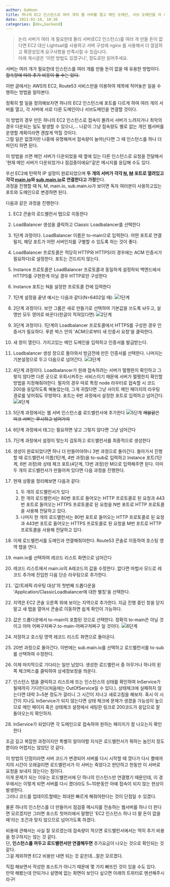 ```yaml
---
author: GoHoon
title: 하나의 EC2 인스턴스로 여러 개의 웹 서버를 열고 메인 도메인, 서브 도메인을 각 서버에 연결하기
date: 2021-01-16, 10:36
categories: [dev,backend]
---
```

> 논리 서버가 여러 개 필요한데 물리 서버(EC2 인스턴스)를 여러 개 만들 돈이 없다면 EC2 대신 Lightsail를 사용하고 
> 서버 구성에 nginx 를 사용해서 더 깔끔하고 확장성있게 요구사항을 만족시킬 수 있습니다.  
> 아래 게시글은 '이런 방법도 있겠구나', 정도로만 읽어주세요.

서버는 여러 개가 필요한데 인스턴스를 여러 개를 만들 돈이 없을 때 유용한 방법이다.   
~~접속량에 따라 추가 비용이 들 수는 있다.~~   
<!-- Excerpt -->

이번 글에서는 AWS의 EC2, Route53 서비스만을 이용하여 제목에 적어놓은 일을 수행하는 방법을 알아본다.   

정확히 할 일을 정의해보자면 하나의 EC2 인스턴스에 포트를 다르게 하여 여러 개의 서버를 열고, 각 서버에 서로 다른 도메인이나 서브도메인을 연결할 것이다.   

이 방법의 경우 만든 하나의 EC2 인스턴스로 접속이 몰려서 서버가 느려지거나 최악의 경우 다운되는 일도 발생할 수 있으나,... 나같이 그냥 접속량도 별로 없는
개인 웹서버를 운영할 계획이라면 괜찮게 먹힐 것이다.   
그럴 일은 없겠지만 나중에 유명해져서 접속량이 늘어난다면 그 때 인스턴스를 하나 더 파던지 하면 된다.   

이 방법을 쓰면 메인 서버가 다운되었을 때 옆에 있는 다른 인스턴스로 요청을 전달해서 '현재 메인 서버가 다운되었거나 점검중이에요!'같은 메시지를 응답해 수도 있다.   

우선 EC2에 탄력적 IP 설정이 완료되었으며 <b>두 개의 서버가 각각 <u>N</u>, <u>M</u> 포트로 열려있고 각각 <u>main.io</u>와 <u>sub.main.io</u>로 연결한다고 가정</b>한다.   
과정을 진행할 때 N, M, main.io, sub.main.io가 보이면 독자 여러분이 사용하고있는 포트와 도메인으로 변경하면 된다.   

다음과 같은 과정을 진행한다:

1. EC2 콘솔의 로드밸런서 탭으로 이동한다
2. LoadBalancer 생성을 클릭하고 Classic Loadbalancer를 선택한다
3. 1단계 과정이다. LoadBalancer 이름은 to-main으로 입력한다. 어떤 포트로 연결될지, 해당 포트가 어떤 서버인지를 구별할 수 있도록 하는 것이 좋다.
4. LoadBalancer 프로토콜은 적당히 HTTP와 HTTPS(이 경우에는 ACM 인증서가 필요하다)로 설정한다. 포트는 건드리지 않는다. 
5. Instance 프로토콜은 LoadBalancer 프로토콜과 동일하게 설정하되 백엔드에서 HTTPS를 구현한게 아닐 경우 HTTP로만 구성한다
6. Instance 포트는 N을 설정한 프로토콜 칸에 입력한다
7. 1단계 설정을 끝낸 예시는 다음과 같다(N=6402일 때): ![1단계](...image_base.../loadbalancer-1st-step.jpg)
8. 2단계 과정이다. 보안 그룹은 새로 만들기로 선택하여 기본값을 쓰도록 놔두고, 설명만 모두 영어로 바꾼다(한글이 적혀있다면)
   ![2단계](...image_base.../loadbalancer-2nd-step.jpg)
9. 3단계 과정이다. 1단계의 Loadbalancer 프로토콜에서 HTTPS를 구성한 경우 인증서가 필요하다. 푸른 박스 안의 'ACM으로부터 새 인증서 요청'을 클릭한다.
10. 새 창이 열린다. 가지고있는 메인 도메인을 입력하고 인증서를 발급받는다.
11. Loadbalancer 생성 창으로 돌아와서 방금전에 만든 인증서를 선택한다. 나머지는 기본설정으로 두고 다음으로 넘어간다.
    ![3단계](...image_base.../loadbalancer-3rd-step.jpg)
12. 4단계 과정이다. Loadbalancer가 원래 접속하려는 서버가 멀쩡한지 확인하고 그렇지 않다면 다른 곳으로 우회시켜주는 서비스이기 때문에 
    서버가 멀쩡한지 확인할 방법을 지정해줘야한다. 필자의 경우 따로 특정 node 라우터로 접속할 시 코드 200을 응답하도록 해놓았는데, 
    그게 귀찮다면 그냥 사이트 메인 페이지의 라우팅 경로를 넣어줘도 무방하다. 포트는 6번 과정에서 설정한 포트로 입력하고 넘어간다.
    ![4단계](...image_base.../loadbalancer-4th-step.jpg)
    
13. 5단계 과정에서는 웹 서버 인스턴스를 로드밸런서에 추가한다
    ![5단계](...image_base.../loadbalancer-5th-step.jpg)
    <del>깨알같은 마크 서버는 무시하고 넘어가자</del>
    
14. 6단계 과정에서 태그는 필요하면 넣고 그렇지 않다면 그냥 넘어간다
15. 7단계 과정에서 설정이 맞는지 검토하고 로드밸런서를 최종적으로 생성한다
16. 생성이 완료되었다면 하나 더 만들어야하니 3번 과정으로 돌아간다. 돌아가서 진행할 때 로드밸런서 이름(1단계, 4번 과정)을 to-sub로 입력하고 
    Instance 포트(1단계, 6번 과정)와 상태 체크 포트(4단계, 13번 과정)만 
    M으로 입력해주면 된다. 이미 두 개의 로드밸런서가 만들어져 있다면 다음 과정을 진행한다.
17. 현재 상황을 정리해보면 다음과 같다:
      1. 두 개의 로드밸런서가 있다
      2. 한 개의 로드밸런서는 80번 포트로 들어오는 HTTP 프로토콜로 된 요청과 443번 포트로 들어오는 HTTPS 프로토콜로 된 요청을 N번 포트로 HTTP 프로토콜을 사용해 전달하고 있다.
      3. 나머지 한 개의 로드밸런서는 80번 포트로 들어오는 HTTP 프로토콜로 된 요청과 443번 포트로 들어오는 HTTPS 프로토콜로 된 요청을 M번 포트로 HTTP 프로토콜을 사용해 전달하고 있다.
18. 이제 로드밸런서를 도메인과 연결해줘야한다. Route53 콘솔로 이동하여 호스팅 영역 탭을 연다.
19. main.io를 선택하여 레코드 리스트 화면으로 넘어간다
20. 레코드 리스트에서 main.io의 A레코드의 값을 수정한다. 없다면 마법사 모드로 레코드 추가에 진입한 다음 단순 라우팅으로 추가한다.
21. '값/트래픽 라우팅 대상'의 첫번째 드롭다운을 'Application/ClassicLoadbalancer에 대한 별칭'을 선택한다.
22. 지역은 EC2 콘솔 오른쪽 위에 보이는 지역으로 추가한다. 지금 진행 중인 창을 닫지 말고 새 탭을 열어서 콘솔로 이동하면 쉽게 확인이 가능하다.
23. 값은 드롭다운에서 to-main이 포함된 것으로 선택한다. 정확히 to-main은 아닐 것이고 아마 어쩌구저쩌구.to-main-어쩌구저쩌구 일 것이다.
    ![6단계](...image_base.../route53-1st-step.jpg)
24. 저장하고 호스팅 영역 레코드 리스트 화면으로 돌아온다.
25. 20번 과정으로 돌아간다. 이번에는 sub.main.io를 선택하고 로드밸런서를 to-sub를 선택하여 수정한다.
26. 이제 마지막으로 기다리는 일만 남았다. 생성한 로드밸런서 중 아무거나 하나의 왼쪽 체크박스를 클릭하여 상세정보창을 띄운다.
27. 인스턴스 탭을 클릭하고 리스트에 뜨는 인스턴스의 상태를 확인하여 InService가 될때까지 기다린다(처음에는 OutOfService일 수 있다.). 상태체크에 실패하지 않는다면 
    대략 3~5분 정도가 걸리니 그 시간이 지나고 새로고침을 해보자. 혹시 이 시간이 지나도 InService가 되지 않는다면 상태 체크에 
    문제가 생겼을 가능성이 높으므로 메인 페이지 혹은 상태체크 설정에서 세팅한 링크로 200코드가 응답으로 잘 돌아오는지 확인하자.
28. InService가 되었다면 각 도메인으로 접속하여 원하는 페이지가 잘 나오는지 확인한다


조금 길고 복잡한 과정이지만 특별히 알아야할 지식은 로드밸런서가 뭐하는 놈인지 정도 뿐이라 어렵지는 않았던 것 같다.   

이 방법의 단점이라면 서버 코드가 변경되어 서버를 다시 시작할 때 껐다가 다시 켤때까지의 시간이 오래걸리면 로드밸런서가 이 서버는 죽었다고 판단하고
한동안 이 서버로 요청을 보내지 않는다는 점이다.   
이게 문제가 되는 이유는 로드밸런서에 단 하나의 인스턴스만 연결했기 때문인데, 이 경우에서는 이렇게 되면
서버를 다시 켰더라도 5~10분동안 아예 접속이 되지 않는 현상이 발생한다.   
그러니 코드를 업데이트할때는 최대한 빠르게 해줘야한다는 것이 단점일 수 있겠다.   

물론 하나의 인스턴스를 더 만들어서 점검중 메시지를 전송하는 웹서버를 하나 더 판다면 모르겠지만 그러면 포스트 첫머리에서 말했던 'EC2 인스턴스 하나 더 팔
돈이 없을 때'라는 조건과 맞지 않으므로 넘어가도록 하겠다.   

비용에 관해서는 사실 잘 모르겠는데 접속량이 적으면 로드밸런서에서는 딱히 추가 비용을 청구하지는 않는 것 같다.   
단, **인스턴스를 꺼두고 로드밸런서만 연결해두면** 추가요금이 나오는 것으로 확인되는 것 같다.   
그걸 제외하면 EC2 비용만 내면 되는 것 같은데...잘은 모르겠다.   

직접 해보면서 작성한 포스트가 아니기 때문에 몇 가지 빠뜨린 것이 있을 수도 있다.    
만약 해봤는데 안되거나 설명에 없는 화면이 보인다 싶으면 아래의 트위터로 멘션해주시라구!
